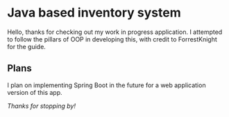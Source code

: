 # Java based inventory system
Hello, thanks for checking out my work in progress application.
I attempted to follow the pillars of OOP in developing this, with credit to ForrestKnight for the guide.

## Plans
I plan on implementing Spring Boot in the future for a web application version of this app.

*Thanks for stopping by!*
